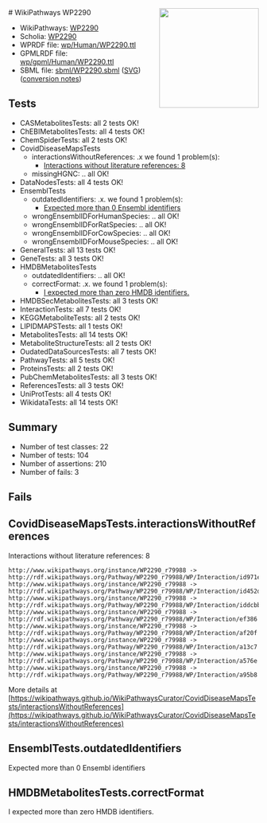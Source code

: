 <img style="float: right; width: 200px" src="../logo.png" />
# WikiPathways WP2290

* WikiPathways: [WP2290](https://identifiers.org/wikipathways:WP2290)
* Scholia: [WP2290](https://scholia.toolforge.org/wikipathways/WP2290)
* WPRDF file: [wp/Human/WP2290.ttl](../wp/Human/WP2290.ttl)
* GPMLRDF file: [wp/gpml/Human/WP2290.ttl](../wp/gpml/Human/WP2290.ttl)
* SBML file: [sbml/WP2290.sbml](../sbml/WP2290.sbml) ([SVG](../sbml/WP2290.svg)) ([conversion notes](../sbml/WP2290.txt))

## Tests
* CASMetabolitesTests: all 2 tests OK!
* ChEBIMetabolitesTests: all 4 tests OK!
* ChemSpiderTests: all 2 tests OK!
* CovidDiseaseMapsTests
    * interactionsWithoutReferences: .x we found 1 problem(s):
        * [Interactions without literature references: 8](#2e295936)
    * missingHGNC: .. all OK!
* DataNodesTests: all 4 tests OK!
* EnsemblTests
    * outdatedIdentifiers: .x. we found 1 problem(s):
        * [Expected more than 0 Ensembl identifiers](#f44398b7)
    * wrongEnsemblIDForHumanSpecies: .. all OK!
    * wrongEnsemblIDForRatSpecies: .. all OK!
    * wrongEnsemblIDForCowSpecies: .. all OK!
    * wrongEnsemblIDForMouseSpecies: .. all OK!
* GeneralTests: all 13 tests OK!
* GeneTests: all 3 tests OK!
* HMDBMetabolitesTests
    * outdatedIdentifiers: .. all OK!
    * correctFormat: .x. we found 1 problem(s):
        * [I expected more than zero HMDB identifiers.](#ad154c1e)
* HMDBSecMetabolitesTests: all 3 tests OK!
* InteractionTests: all 7 tests OK!
* KEGGMetaboliteTests: all 2 tests OK!
* LIPIDMAPSTests: all 1 tests OK!
* MetabolitesTests: all 14 tests OK!
* MetaboliteStructureTests: all 2 tests OK!
* OudatedDataSourcesTests: all 7 tests OK!
* PathwayTests: all 5 tests OK!
* ProteinsTests: all 2 tests OK!
* PubChemMetabolitesTests: all 3 tests OK!
* ReferencesTests: all 3 tests OK!
* UniProtTests: all 4 tests OK!
* WikidataTests: all 14 tests OK!


## Summary

* Number of test classes: 22
* Number of tests: 104
* Number of assertions: 210
* Number of fails: 3

## Fails

<a name="2e295936" />

## CovidDiseaseMapsTests.interactionsWithoutReferences

Interactions without literature references: 8
```
http://www.wikipathways.org/instance/WP2290_r79988 -> http://rdf.wikipathways.org/Pathway/WP2290_r79988/WP/Interaction/id971e4653
http://www.wikipathways.org/instance/WP2290_r79988 -> http://rdf.wikipathways.org/Pathway/WP2290_r79988/WP/Interaction/id452df857
http://www.wikipathways.org/instance/WP2290_r79988 -> http://rdf.wikipathways.org/Pathway/WP2290_r79988/WP/Interaction/iddcbb034f
http://www.wikipathways.org/instance/WP2290_r79988 -> http://rdf.wikipathways.org/Pathway/WP2290_r79988/WP/Interaction/ef386
http://www.wikipathways.org/instance/WP2290_r79988 -> http://rdf.wikipathways.org/Pathway/WP2290_r79988/WP/Interaction/af20f
http://www.wikipathways.org/instance/WP2290_r79988 -> http://rdf.wikipathways.org/Pathway/WP2290_r79988/WP/Interaction/a13c7
http://www.wikipathways.org/instance/WP2290_r79988 -> http://rdf.wikipathways.org/Pathway/WP2290_r79988/WP/Interaction/a576e
http://www.wikipathways.org/instance/WP2290_r79988 -> http://rdf.wikipathways.org/Pathway/WP2290_r79988/WP/Interaction/a95b8
```

More details at [https://wikipathways.github.io/WikiPathwaysCurator/CovidDiseaseMapsTests/interactionsWithoutReferences](https://wikipathways.github.io/WikiPathwaysCurator/CovidDiseaseMapsTests/interactionsWithoutReferences)

<a name="f44398b7" />

## EnsemblTests.outdatedIdentifiers

Expected more than 0 Ensembl identifiers
<a name="ad154c1e" />

## HMDBMetabolitesTests.correctFormat

I expected more than zero HMDB identifiers.
